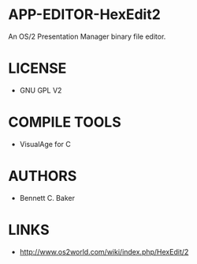 APP-EDITOR-HexEdit2
===================

An OS/2 Presentation Manager binary file editor. 

LICENSE
===============
* GNU GPL V2

COMPILE TOOLS
===============
* VisualAge for C

AUTHORS
===============
* Bennett C. Baker‎

LINKS
===============
* http://www.os2world.com/wiki/index.php/HexEdit/2
